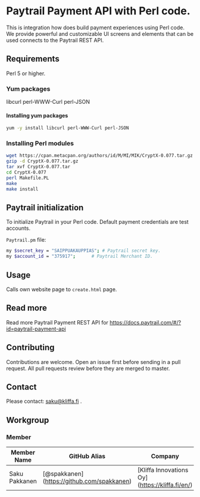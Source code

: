# Paytrail Payment API with Perl code.
This is integration how does build payment experiences using Perl code. We provide powerful and customizable UI screens and elements that can be used connects to the Paytrail REST API.

## Requirements

Perl 5 or higher.

### Yum packages

libcurl perl-WWW-Curl perl-JSON

#### Installing yum packages

```sh
yum -y install libcurl perl-WWW-Curl perl-JSON
```

### Installing Perl modules

```sh
wget https://cpan.metacpan.org/authors/id/M/MI/MIK/CryptX-0.077.tar.gz
gzip -d CryptX-0.077.tar.gz
tar xvf CryptX-0.077.tar
cd CryptX-0.077
perl Makefile.PL
make
make install
```

## Paytrail initialization

To initialize Paytrail in your Perl code. Default payment credentials are test accounts.

`Paytrail.pm` file:

```sh
my $secret_key = "SAIPPUAKAUPPIAS";	# Paytrail secret key.
my $account_id = "375917";		# Paytrail Merchant ID.
```

## Usage

Calls own website page to `create.html` page.

## Read more

Read more Paytrail Payment REST API for https://docs.paytrail.com/#/?id=paytrail-payment-api

## Contributing

Contributions are welcome. Open an issue first before sending in a pull request. All pull requests review before they are merged to master.

## Contact

Please contact: saku@kliffa.fi .

## Workgroup

### Member

| Member Name |GitHub Alias|Company| Role |
| --- | --- | --- | --- |
| Saku Pakkanen | [@spakkanen] (https://github.com/spakkanen) | [Kliffa Innovations Oy] (https://kliffa.fi/en/) | Committer |



